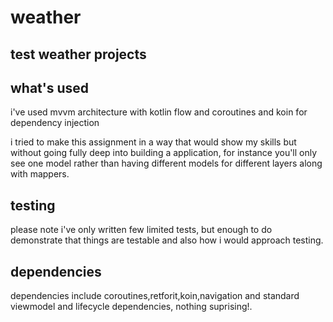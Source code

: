 # weather

## test weather projects

## what's used

i've used mvvm architecture with kotlin flow and coroutines and koin for dependency injection

i tried to make this assignment in a way that would show my skills but without going fully deep into building a application, 
for instance you'll only see one model rather than having different models for different layers along with mappers.

## testing

please note i've only written few limited tests, but enough to do demonstrate that things are testable and also how i would approach testing.

## dependencies
dependencies include coroutines,retforit,koin,navigation and standard viewmodel and lifecycle dependencies, nothing suprising!.
